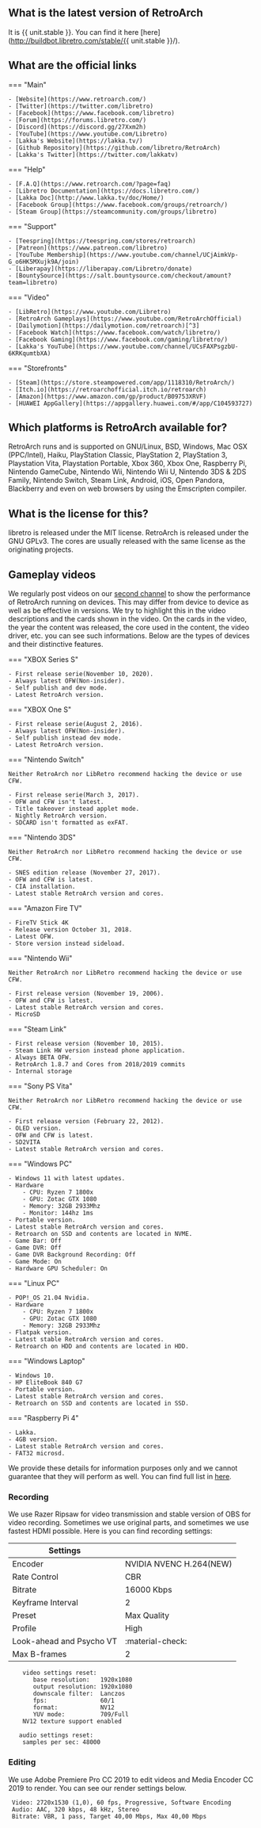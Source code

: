 ## What is the latest version of RetroArch

It is {{ unit.stable }}. You can find it here [here](http://buildbot.libretro.com/stable/{{ unit.stable }}/).

## What are the official links

=== "Main"

	- [Website](https://www.retroarch.com/)
	- [Twitter](https://twitter.com/libretro)	
	- [Facebook](https://www.facebook.com/libretro)
	- [Forum](https://forums.libretro.com/)
	- [Discord](https://discord.gg/27Xxm2h)
	- [YouTube](https://www.youtube.com/Libretro)
	- [Lakka's Website](https://lakka.tv/)
	- [Github Repository](https://github.com/libretro/RetroArch)
	- [Lakka's Twitter](https://twitter.com/lakkatv)

=== "Help"

	- [F.A.Q](https://www.retroarch.com/?page=faq)
	- [Libretro Documentation](https://docs.libretro.com/)
	- [Lakka Doc](http://www.lakka.tv/doc/Home/)
	- [Facebook Group](https://www.facebook.com/groups/retroarch/)
	- [Steam Group](https://steamcommunity.com/groups/libretro)

=== "Support"

	- [Teespring](https://teespring.com/stores/retroarch)
	- [Patreon](https://www.patreon.com/libretro)
	- [YouTube Membership](https://www.youtube.com/channel/UCjAimkVp-G_o6HK5MXujk9A/join)
	- [Liberapay](https://liberapay.com/Libretro/donate)
	- [BountySource](https://salt.bountysource.com/checkout/amount?team=libretro)

=== "Video"

	- [LibRetro](https://www.youtube.com/Libretro)
	- [RetroArch Gameplays](https://www.youtube.com/RetroArchOfficial)
	- [Dailymotion](https://dailymotion.com/retroarch)[^3]
	- [Facebook Watch](https://www.facebook.com/watch/libretro/)
	- [Facebook Gaming](https://www.facebook.com/gaming/libretro/)
	- [Lakka's YouTube](https://www.youtube.com/channel/UCsFAXPsgzbU-6KRKqumtbXA)

=== "Storefronts"

	- [Steam](https://store.steampowered.com/app/1118310/RetroArch/)
	- [Itch.io](https://retroarchofficial.itch.io/retroarch)
	- [Amazon](https://www.amazon.com/gp/product/B09753XRVF)
	- [HUAWEI AppGallery](https://appgallery.huawei.com/#/app/C104593727)

## Which platforms is RetroArch available for?
RetroArch runs and is supported on GNU/Linux, BSD, Windows, Mac OSX (PPC/Intel), Haiku, PlayStation Classic, PlayStation 2, PlayStation 3, Playstation Vita, Playstation Portable, Xbox 360, Xbox One, Raspberry Pi, Nintendo GameCube, Nintendo Wii, Nintendo Wii U, Nintendo 3DS & 2DS Family, Nintendo Switch, Steam Link, Android, iOS, Open Pandora, Blackberry and even on web browsers by using the Emscripten compiler.

## What is the license for this?
libretro is released under the MIT license. RetroArch is released under the GNU GPLv3. The cores are usually released with the same license as the originating projects.

## Gameplay videos

We regularly post videos on our [second channel](https://www.youtube.com/RetroArchOfficial) to show the performance of RetroArch running on devices. This may differ from device to device as well as be effective in versions. We try to highlight this in the video descriptions and the cards shown in the video. On the cards in the video, the year the content was released, the core used in the content, the video driver, etc. you can see such informations. Below are the types of devices and their distinctive features.

=== "XBOX Series S"

	- First release serie(November 10, 2020).
	- Always latest OFW(Non-insider).
	- Self publish and dev mode.
	- Latest RetroArch version.

=== "XBOX One S"

	- First release serie(August 2, 2016).
	- Always latest OFW(Non-insider).
	- Self publish instead dev mode.
	- Latest RetroArch version.

=== "Nintendo Switch"

	Neither RetroArch nor LibRetro recommend hacking the device or use CFW.

	- First release serie(March 3, 2017).
	- OFW and CFW isn't latest.
	- Title takeover instead applet mode.
	- Nightly RetroArch version.
	- SDCARD isn't formatted as exFAT. 

=== "Nintendo 3DS"

	Neither RetroArch nor LibRetro recommend hacking the device or use CFW.

	- SNES edition release (November 27, 2017).
	- OFW and CFW is latest.
	- CIA installation.
	- Latest stable RetroArch version and cores. 

=== "Amazon Fire TV"

	- FireTV Stick 4K
	- Release version October 31, 2018.
	- Latest OFW.
	- Store version instead sideload.

=== "Nintendo Wii"

	Neither RetroArch nor LibRetro recommend hacking the device or use CFW.

	- First release version (November 19, 2006).
	- OFW and CFW is latest.
	- Latest stable RetroArch version and cores.
	- MicroSD

=== "Steam Link"

	- First release version (November 10, 2015).
	- Steam Link HW version instead phone application.
	- Always BETA OFW.
	- RetroArch 1.8.7 and Cores from 2018/2019 commits
	- Internal storage	

=== "Sony PS Vita"

	Neither RetroArch nor LibRetro recommend hacking the device or use CFW.

	- First release version (February 22, 2012).
	- OLED version.
	- OFW and CFW is latest.
	- SD2VITA
	- Latest stable RetroArch version and cores. 

=== "Windows PC"

	- Windows 11 with latest updates.
	- Hardware	
		- CPU: Ryzen 7 1800x
		- GPU: Zotac GTX 1080
		- Memory: 32GB 2933Mhz
		- Monitor: 144hz 1ms
	- Portable version.
	- Latest stable RetroArch version and cores.
	- Retroarch on SSD and contents are located in NVME.
	- Game Bar: Off
	- Game DVR: Off
	- Game DVR Background Recording: Off
	- Game Mode: On
	- Hardware GPU Scheduler: On

=== "Linux PC"

	- POP!_OS 21.04 Nvidia.
	- Hardware	
		- CPU: Ryzen 7 1800x
		- GPU: Zotac GTX 1080
		- Memory: 32GB 2933Mhz
	- Flatpak version.
	- Latest stable RetroArch version and cores.
	- Retroarch on HDD and contents are located in HDD.

=== "Windows Laptop"

	- Windows 10.
	- HP EliteBook 840 G7
	- Portable version.
	- Latest stable RetroArch version and cores.
	- Retroarch on SSD and contents are located in SSD.

=== "Raspberry Pi 4"

	- Lakka.
	- 4GB version.
	- Latest stable RetroArch version and cores.
	- FAT32 microsd.

We provide these details for information purposes only and we cannot guarantee that they will perform as well. You can find full list in [here](https://www.youtube.com/c/RetroArchOfficial/playlists?view=50&sort=dd&shelf_id=12).

### Recording

We use Razer Ripsaw for video transmission and stable version of OBS for video recording. Sometimes we use original parts, and sometimes we use fastest HDMI possible. Here is you can find recording settings:

| Settings      |                        |
| ----------- | ------------------------------------ |
| Encoder       | NVIDIA NVENC H.264(NEW)  |
| Rate Control       | CBR |
| Bitrate    | 16000 Kbps |
| Keyframe Interval    | 2 |
| Preset    | Max Quality |
| Profile    | High |
| Look-ahead and Psycho VT    | :material-check: |
| Max B-frames    | 2 |

 ```
	 video settings reset:
	 	base resolution:   1920x1080
	 	output resolution: 1920x1080
	 	downscale filter:  Lanczos
	 	fps:               60/1
	 	format:            NV12
	 	YUV mode:          709/Full
	 NV12 texture support enabled

	audio settings reset:
	 samples per sec: 48000
 ```

### Editing

We use Adobe Premiere Pro CC 2019 to edit videos and Media Encoder CC 2019 to render. You can see our render settings below.

```
 Video: 2720x1530 (1,0), 60 fps, Progressive, Software Encoding
 Audio: AAC, 320 kbps, 48 kHz, Stereo
 Bitrate: VBR, 1 pass, Target 40,00 Mbps, Max 40,00 Mbps
```
